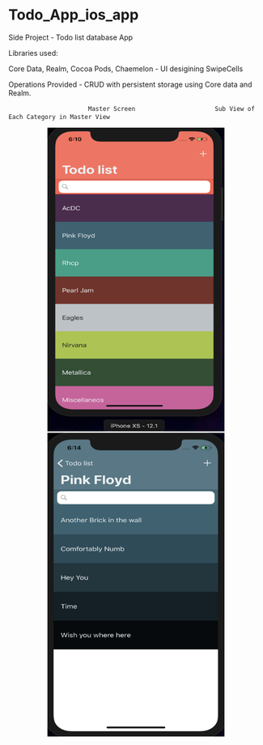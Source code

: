 # Todo_App_ios_app

Side Project - Todo list database App

Libraries used:

Core Data,
Realm,
Cocoa Pods,
Chaemelon - UI desigining
SwipeCells


Operations Provided - CRUD with persistent storage using Core data and Realm.

                          Master Screen                      Sub View of Each Category in Master View     
<p align="center">
  <img src="https://github.com/deepak-ucfknight/Todo_App_ios_app/blob/master/Screen%20Shot%202019-01-21%20at%206.10.31%20PM.png" width="350" height="600" title="Main Screen">
  <img src="https://github.com/deepak-ucfknight/Todo_App_ios_app/blob/master/Screen%20Shot%202019-01-21%20at%206.14.39%20PM.png" width="350" height="600" alt="Sub View of Each Category">
</p>


